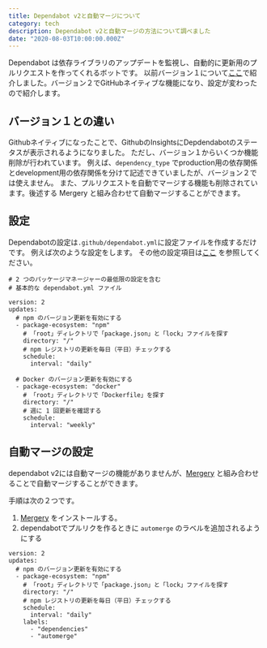 ```yaml
---
title: Dependabot v2と自動マージについて
category: tech
description: Dependabot v2と自動マージの方法について調べました
date: "2020-08-03T10:00:00.000Z"
---
```


Dependabot は依存ライブラリのアップデートを監視し、自動的に更新用のプルリクエストを作ってくれるボットです。
以前バージョン１について[ここ](/dependabot)で紹介しました。バージョン２でGitHubネイティブな機能になり、設定が変わったので紹介します。


## バージョン１との違い

Githubネイティブになったことで、GithubのInsightsにDepdendabotのステータスが表示されるようになりました。
ただし、バージョン１からいくつか機能削除が行われています。
例えば、`dependency_type` でproduction用の依存関係とdevelopment用の依存関係を分けて記述できていましたが、バージョン２では使えません。
また、プルリクエストを自動でマージする機能も削除されています。後述する Mergery と組み合わせて自動マージすることができます。


## 設定

Dependabotの設定は`.github/dependabot.yml`に設定ファイルを作成するだけです。
例えば次のような設定をします。
その他の設定項目は[ここ](https://docs.github.com/ja/github/administering-a-repository/configuration-options-for-dependency-updates) を参照してください。


```
# 2 つのパッケージマネージャーの最低限の設定を含む
# 基本的な dependabot.yml ファイル

version: 2
updates:
  # npm のバージョン更新を有効にする
  - package-ecosystem: "npm"
    # 「root」ディレクトリで「package.json」と「lock」ファイルを探す
    directory: "/"
    # npm レジストリの更新を毎日（平日）チェックする
    schedule:
      interval: "daily"

  # Docker のバージョン更新を有効にする
  - package-ecosystem: "docker"
    # 「root」ディレクトリで「Dockerfile」を探す
    directory: "/"
    # 週に 1 回更新を確認する
    schedule:
      interval: "weekly"

```


## 自動マージの設定

dependabot v2には自動マージの機能がありませんが、[Mergery](https://github.com/apps/mergery) と組み合わせることで自動マージすることができます。

手順は次の２つです。

1. [Mergery](https://github.com/apps/mergery) をインストールする。
2. dependabotでプルリクを作るときに `automerge` のラベルを追加されるようにする

```
version: 2
updates:
  # npm のバージョン更新を有効にする
  - package-ecosystem: "npm"
    # 「root」ディレクトリで「package.json」と「lock」ファイルを探す
    directory: "/"
    # npm レジストリの更新を毎日（平日）チェックする
    schedule:
      interval: "daily"
    labels:
      - "dependencies"
      - "automerge"

```

